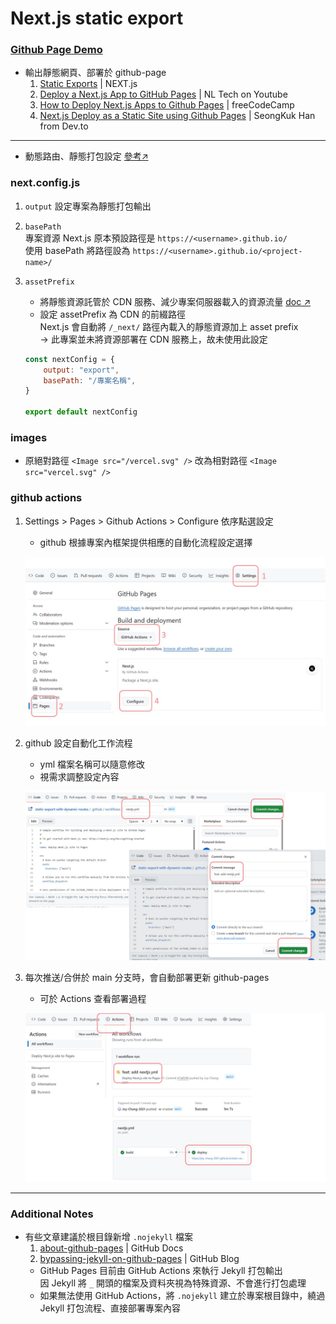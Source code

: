 # Next.js static export

### [Github Page Demo](https://joy-chang-2021.github.io/next.js_static_export/)

- 輸出靜態網頁、部署於 github-page
  1. [Static Exports](https://nextjs.org/docs/app/building-your-application/deploying/static-exports) | NEXT.js
  2. [Deploy a Next.js App to GitHub Pages](https://youtu.be/mJuz45RXeXY) | NL Tech on Youtube
  3. [How to Deploy Next.js Apps to Github Pages](https://www.freecodecamp.org/news/how-to-deploy-next-js-app-to-github-pages/) | freeCodeCamp
  4. [Next.js Deploy as a Static Site using Github Pages](https://dev.to/lico/nextjs-deploy-as-static-site-using-github-pages-3bhm) | SeongKuk Han from Dev.to

---
- 動態路由、靜態打包設定 [參考↗](https://github.com/Joy-Chang-2021/next.js_static_export_with_dynamic_routes)

### next.config.js

1. `output` 設定專案為靜態打包輸出
2. `basePath`  
    專案資源 Next.js 原本預設路徑是 `https://<username>.github.io/`  
    使用 basePath 將路徑設為 `https://<username>.github.io/<project-name>/`  
3. `assetPrefix` 
    - 將靜態資源託管於 CDN 服務、減少專案伺服器載入的資源流量 [doc ↗](https://nextjs.org/docs/app/api-reference/next-config-js/assetPrefix)
    - 設定 assetPrefix 為 CDN 的前綴路徑  
        Next.js 會自動將 `/_next/` 路徑內載入的靜態資源加上 asset prefix  
        → 此專案並未將資源部署在 CDN 服務上，故未使用此設定

    ```javascript
    const nextConfig = {
        output: "export",
        basePath: "/專案名稱",
    }

    export default nextConfig
    ```

### images
- 原絕對路徑 `<Image src="/vercel.svg" />` 改為相對路徑 `<Image src="vercel.svg" />`

### github actions

1. Settings > Pages > Github Actions > Configure 依序點選設定  
    - github 根據專案內框架提供相應的自動化流程設定選擇

    ![set-action](public/set-action.jpg)

2. github 設定自動化工作流程
    - yml 檔案名稱可以隨意修改
    - 視需求調整設定內容

    ![create-action-yml](public/create-action-yml.jpg)

3. 每次推送/合併於 main 分支時，會自動部署更新 github-pages
    - 可於 Actions 查看部署過程

    ![gh-process](public/gh-process.jpg)

---

### Additional Notes
- 有些文章建議於根目錄新增 `.nojekyll` 檔案
    1. [about-github-pages](https://docs.github.com/en/pages/getting-started-with-github-pages/about-github-pages) | GitHub Docs
    2. [bypassing-jekyll-on-github-pages](https://github.blog/news-insights/the-library/bypassing-jekyll-on-github-pages/) | GitHub Blog
    - GitHub Pages 目前由 GitHub Actions 來執行 Jekyll 打包輸出  
    因 Jekyll 將 `_` 開頭的檔案及資料夾視為特殊資源、不會進行打包處理
    - 如果無法使用 GitHub Actions，將 `.nojekyll` 建立於專案根目錄中，繞過 Jekyll 打包流程、直接部署專案內容
